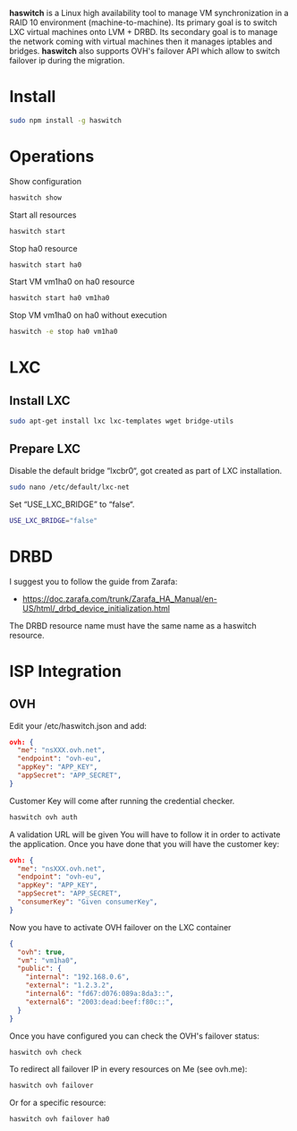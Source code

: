 **haswitch** is a Linux high availability tool to manage VM synchronization in a RAID 10 environment (machine-to-machine).
Its primary goal is to switch LXC virtual machines onto LVM + DRBD.
Its secondary goal is to manage the network coming with virtual machines then it manages iptables and bridges.
**haswitch** also supports OVH's failover API which allow to switch failover ip during the migration.

# Install
```bash
sudo npm install -g haswitch
```

# Operations

Show configuration
```bash
haswitch show
```

Start all resources
```bash
haswitch start
```

Stop ha0 resource
```bash
haswitch start ha0
```

Start VM vm1ha0 on ha0 resource
```bash
haswitch start ha0 vm1ha0
```

Stop VM vm1ha0 on ha0 without execution
```bash
haswitch -e stop ha0 vm1ha0
```

# LXC
## Install LXC
```bash
sudo apt-get install lxc lxc-templates wget bridge-utils
```

## Prepare LXC
Disable the default bridge “lxcbr0“,  got created as part of LXC installation.

```bash
sudo nano /etc/default/lxc-net
```

Set “USE_LXC_BRIDGE” to “false“.

```bash
USE_LXC_BRIDGE="false"
```
# DRBD
I suggest you to follow the guide from Zarafa:
* https://doc.zarafa.com/trunk/Zarafa_HA_Manual/en-US/html/_drbd_device_initialization.html

The DRBD resource name must have the same name as a haswitch resource.

# ISP Integration

## OVH
Edit your /etc/haswitch.json and add:
```json
ovh: {
  "me": "nsXXX.ovh.net",
  "endpoint": "ovh-eu",
  "appKey": "APP_KEY",
  "appSecret": "APP_SECRET",
}
```

Customer Key will come after running the credential checker.
```bash
haswitch ovh auth
```
A validation URL will be given You will have to follow it in order to activate the application. Once you have done that you will have the customer key:

```json
ovh: {
  "me": "nsXXX.ovh.net",
  "endpoint": "ovh-eu",
  "appKey": "APP_KEY",
  "appSecret": "APP_SECRET",
  "consumerKey": "Given consumerKey",
}
```

Now you have to activate OVH failover on the LXC container
```json
{
  "ovh": true,
  "vm": "vm1ha0",
  "public": {
    "internal": "192.168.0.6",
    "external": "1.2.3.2",
    "internal6": "fd67:d076:089a:8da3::",
    "external6": "2003:dead:beef:f80c::",
  }
}
```

Once you have configured you can check the OVH's failover status:
```bash
haswitch ovh check
```

To redirect all failover IP in every resources on Me (see ovh.me):
```bash
haswitch ovh failover
```

Or for a specific resource:
```bash
haswitch ovh failover ha0
```
